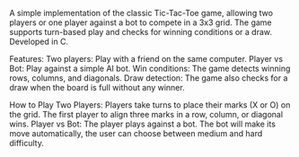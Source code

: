 A simple implementation of the classic Tic-Tac-Toe game, allowing two players or one player against a bot to compete in a 3x3 grid. The game supports turn-based play and checks for winning conditions or a draw. Developed in C.

Features:
Two players: Play with a friend on the same computer.
Player vs Bot: Play against a simple AI bot.
Win conditions: The game detects winning rows, columns, and diagonals.
Draw detection: The game also checks for a draw when the board is full without any winner.

How to Play
Two Players: Players take turns to place their marks (X or O) on the grid. The first player to align three marks in a row, column, or diagonal wins.
Player vs Bot: The player plays against a bot. The bot will make its move automatically, the user can choose between medium and hard difficulty.

